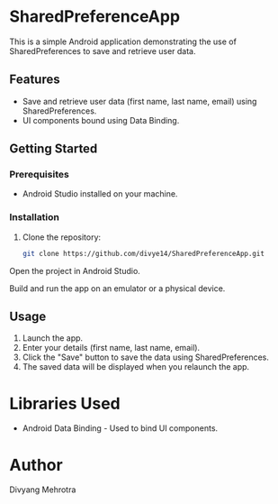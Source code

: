 # SharedPreferenceApp

This is a simple Android application demonstrating the use of SharedPreferences to save and retrieve user data.

## Features

- Save and retrieve user data (first name, last name, email) using SharedPreferences.
- UI components bound using Data Binding.

## Getting Started

### Prerequisites

- Android Studio installed on your machine.

### Installation

1. Clone the repository:

   ```bash
   git clone https://github.com/divye14/SharedPreferenceApp.git


Open the project in Android Studio.

Build and run the app on an emulator or a physical device.

## Usage
1. Launch the app.
2. Enter your details (first name, last name, email).
3. Click the "Save" button to save the data using SharedPreferences.
4. The saved data will be displayed when you relaunch the app.


# Libraries Used
- Android Data Binding - Used to bind UI components.

# Author
Divyang Mehrotra
